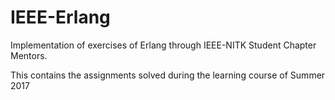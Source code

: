 # IEEE-Erlang
 Implementation of exercises of Erlang through IEEE-NITK Student Chapter Mentors.
 
 This contains the assignments solved during the learning course of Summer 2017 
